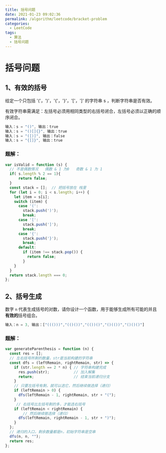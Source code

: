 ```yaml
---
title: 括号问题
date: 2021-01-23 09:02:36
permalink: /algorithm/leetcode/bracket-problem
categories:
  - LeetCode
tags:
  - 算法
  - 括号问题
---
```

# 括号问题

## 1、有效的括号

给定一个只包括 '('，')'，'{'，'}'，'['，']' 的字符串 s ，判断字符串是否有效。

有效字符串需满足：左括号必须用相同类型的右括号闭合，左括号必须以正确的顺序闭合。

```javascript
输入：s = "()", 输出：true
输入：s = "()[]{}", 输出：true
输入：s = "([)]", 输出：false
输入：s = "{[]}", 输出：true
```

### 题解：

```javascript
var isValid = function (s) {
  // 不是偶数情况   偶数 & 1 为0   奇数 & 1 为 1
  if( s.length % 2 == 1){
      return false;
  }
  const stack = [];  // 把括号放在 栈里
  for (let i = 0; i < s.length; i++) {
    let item = s[i];
    switch (item) {
      case '(':
        stack.push(')');
        break;
      case '[':
        stack.push(']');
        break;
      case '{':
        stack.push('}');
        break;
      default:
        if (item !== stack.pop()) {
          return false;
        }
    }
  }
  return stack.length === 0;
};
```

## 2、括号生成

数字 `n` 代表生成括号的对数，请你设计一个函数，用于能够生成所有可能的并且 **有效的**括号组合。

```javascript
输入：n = 3, 输出：["((()))","(()())","(())()","()(())","()()()"]
```

### 题解：

```javascript
var generateParenthesis = function (n) {
  const res = [];
  // 左右括号所剩的数量，str是当前构建的字符串
  const dfs = (leftRemain, rightRemain, str) => { 
    if (str.length == 2 * n) { // 字符串构建完成
      res.push(str);           // 加入解集
      return;                  // 结束当前递归分支
    }
    // 只要左括号有剩，就可以选它，然后继续做选择（递归）
    if (leftRemain > 0) {   
      dfs(leftRemain - 1, rightRemain, str + "(");
    }
     // 右括号比左括号剩的多，才能选右括号
    if (leftRemain < rightRemain) {  
        // 然后继续做选择（递归）
      dfs(leftRemain, rightRemain - 1, str + ")"); 
    }
  };
  // 递归的入口，剩余数量都是n，初始字符串是空串
  dfs(n, n, ""); 
  return res;
};
```

